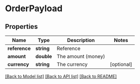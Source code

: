 # OrderPayload

## Properties
Name | Type | Description | Notes
------------ | ------------- | ------------- | -------------
**reference** | **string** | Reference | 
**amount** | **double** | The amount (money) | 
**currency** | **string** | The currency | [optional] 

[[Back to Model list]](../README.md#documentation-for-models) [[Back to API list]](../README.md#documentation-for-api-endpoints) [[Back to README]](../README.md)


